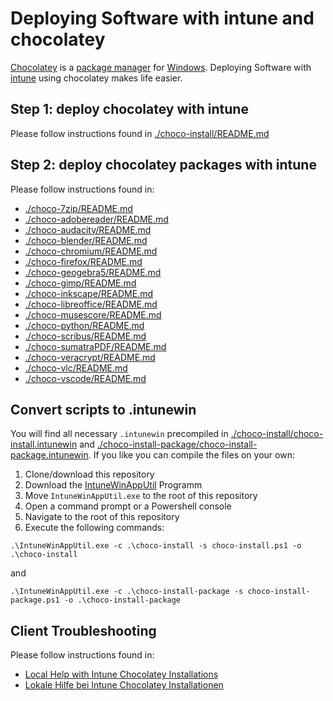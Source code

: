 # Deploying Software with intune and chocolatey

[Chocolatey](https://chocolatey.org/) is a [package manager](https://en.wikipedia.org/wiki/Package_manager) for [Windows](https://en.wikipedia.org/wiki/Microsoft_Windows). Deploying Software with [intune](https://de.wikipedia.org/wiki/Microsoft_Intune) using chocolatey makes life easier.

## Step 1: deploy chocolatey with intune

Please follow instructions found in [./choco-install/README.md](./choco-install/README.md)

## Step 2: deploy chocolatey packages with intune

Please follow instructions found in:

- [./choco-7zip/README.md](./choco-7zip/README.md)
- [./choco-adobereader/README.md](./choco-adobereader/README.md)
- [./choco-audacity/README.md](./choco-audacity/README.md)
- [./choco-blender/README.md](./choco-blender/README.md)
- [./choco-chromium/README.md](./choco-chromium/README.md)
- [./choco-firefox/README.md](./choco-firefox/README.md)
- [./choco-geogebra5/README.md](./choco-geogebra5/README.md)
- [./choco-gimp/README.md](./choco-gimp/README.md)
- [./choco-inkscape/README.md](./choco-inkscape/README.md)
- [./choco-libreoffice/README.md](./choco-libreoffice/README.md)
- [./choco-musescore/README.md](./choco-musescore/README.md)
- [./choco-python/README.md](./choco-python/README.md)
- [./choco-scribus/README.md](./choco-scribus/README.md)
- [./choco-sumatraPDF/README.md](./choco-sumatraPDF/README.md)
- [./choco-veracrypt/README.md](./choco-veracrypt/README.md)
- [./choco-vlc/README.md](./choco-vlc/README.md)
- [./choco-vscode/README.md](./choco-vscode/README.md)


## Convert scripts to .intunewin

You will find all necessary `.intunewin` precompiled in [./choco-install/choco-install.intunewin](./choco-install/choco-install.intunewin?raw=true) and [./choco-install-package/choco-install-package.intunewin](./choco-install-package/choco-install-package.intunewin?raw=true). If you like you can compile the files on your own:

1. Clone/download this repository
2. Download the [IntuneWinAppUtil](https://github.com/Microsoft/Microsoft-Win32-Content-Prep-Tool) Programm
3. Move `IntuneWinAppUtil.exe` to the root of this repository
4. Open a command prompt or a Powershell console
5. Navigate to the root of this repository
6. Execute the following commands:

```
.\IntuneWinAppUtil.exe -c .\choco-install -s choco-install.ps1 -o .\choco-install
```

and

```
.\IntuneWinAppUtil.exe -c .\choco-install-package -s choco-install-package.ps1 -o .\choco-install-package
```


## Client Troubleshooting

Please follow instructions found in:

- [Local Help with Intune Chocolatey Installations](./chocolatey-local-troubleshooting_en.md)
- [Lokale Hilfe bei Intune Chocolatey Installationen](./chocolatey-local-troubleshooting_de.md)
